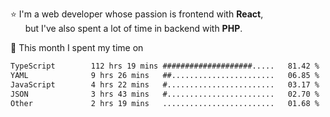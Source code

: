 ⭐ I'm a web developer whose passion is frontend with <b>React</b>,<br/>
&nbsp; &nbsp; &nbsp; but I've also spent a lot of time in backend with <b>PHP</b>.

📅 This month I spent my time on

<!--START_SECTION:waka-->

```txt
TypeScript        112 hrs 19 mins ####################.....   81.42 %
YAML              9 hrs 26 mins   ##.......................   06.85 %
JavaScript        4 hrs 22 mins   #........................   03.17 %
JSON              3 hrs 43 mins   #........................   02.70 %
Other             2 hrs 19 mins   .........................   01.68 %
```

<!--END_SECTION:waka-->
